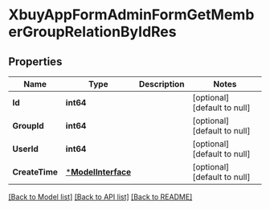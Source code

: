 # XbuyAppFormAdminFormGetMemberGroupRelationByIdRes

## Properties
Name | Type | Description | Notes
------------ | ------------- | ------------- | -------------
**Id** | **int64** |  | [optional] [default to null]
**GroupId** | **int64** |  | [optional] [default to null]
**UserId** | **int64** |  | [optional] [default to null]
**CreateTime** | [***ModelInterface**](interface.md) |  | [optional] [default to null]

[[Back to Model list]](../README.md#documentation-for-models) [[Back to API list]](../README.md#documentation-for-api-endpoints) [[Back to README]](../README.md)

